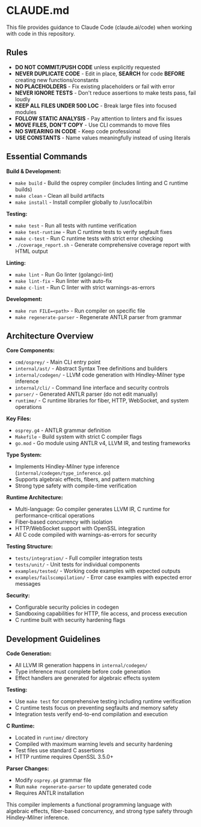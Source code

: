 # CLAUDE.md

This file provides guidance to Claude Code (claude.ai/code) when working with code in this repository.

## Rules

- **DO NOT COMMIT/PUSH CODE** unless explicitly requested
- **NEVER DUPLICATE CODE** - Edit in place, **SEARCH** for code **BEFORE** creating new functions/constants
- **NO PLACEHOLDERS** - Fix existing placeholders or fail with error
- **NEVER IGNORE TESTS** - Don't reduce assertions to make tests pass, fail loudly
- **KEEP ALL FILES UNDER 500 LOC** - Break large files into focused modules  
- **FOLLOW STATIC ANALYSIS** - Pay attention to linters and fix issues
- **MOVE FILES, DON'T COPY** - Use CLI commands to move files
- **NO SWEARING IN CODE** - Keep code professional
- **USE CONSTANTS** - Name values meaningfully instead of using literals

## Essential Commands

**Build & Development:**
- `make build` - Build the osprey compiler (includes linting and C runtime builds)
- `make clean` - Clean all build artifacts
- `make install` - Install compiler globally to /usr/local/bin

**Testing:**
- `make test` - Run all tests with runtime verification
- `make test-runtime` - Run C runtime tests to verify segfault fixes
- `make c-test` - Run C runtime tests with strict error checking
- `./coverage_report.sh` - Generate comprehensive coverage report with HTML output

**Linting:**
- `make lint` - Run Go linter (golangci-lint)
- `make lint-fix` - Run linter with auto-fix
- `make c-lint` - Run C linter with strict warnings-as-errors

**Development:**
- `make run FILE=<path>` - Run compiler on specific file
- `make regenerate-parser` - Regenerate ANTLR parser from grammar

## Architecture Overview

**Core Components:**
- `cmd/osprey/` - Main CLI entry point
- `internal/ast/` - Abstract Syntax Tree definitions and builders
- `internal/codegen/` - LLVM code generation with Hindley-Milner type inference
- `internal/cli/` - Command line interface and security controls
- `parser/` - Generated ANTLR parser (do not edit manually)
- `runtime/` - C runtime libraries for fiber, HTTP, WebSocket, and system operations

**Key Files:**
- `osprey.g4` - ANTLR grammar definition
- `Makefile` - Build system with strict C compiler flags
- `go.mod` - Go module using ANTLR v4, LLVM IR, and testing frameworks

**Type System:**
- Implements Hindley-Milner type inference (`internal/codegen/type_inference.go`)
- Supports algebraic effects, fibers, and pattern matching
- Strong type safety with compile-time verification

**Runtime Architecture:**
- Multi-language: Go compiler generates LLVM IR, C runtime for performance-critical operations
- Fiber-based concurrency with isolation
- HTTP/WebSocket support with OpenSSL integration
- All C code compiled with warnings-as-errors for security

**Testing Structure:**
- `tests/integration/` - Full compiler integration tests
- `tests/unit/` - Unit tests for individual components
- `examples/tested/` - Working code examples with expected outputs
- `examples/failscompilation/` - Error case examples with expected error messages

**Security:**
- Configurable security policies in codegen
- Sandboxing capabilities for HTTP, file access, and process execution
- C runtime built with security hardening flags

## Development Guidelines

**Code Generation:**
- All LLVM IR generation happens in `internal/codegen/`
- Type inference must complete before code generation
- Effect handlers are generated for algebraic effects system

**Testing:**
- Use `make test` for comprehensive testing including runtime verification
- C runtime tests focus on preventing segfaults and memory safety
- Integration tests verify end-to-end compilation and execution

**C Runtime:**
- Located in `runtime/` directory
- Compiled with maximum warning levels and security hardening
- Test files use standard C assertions
- HTTP runtime requires OpenSSL 3.5.0+

**Parser Changes:**
- Modify `osprey.g4` grammar file
- Run `make regenerate-parser` to update generated code
- Requires ANTLR installation

This compiler implements a functional programming language with algebraic effects, fiber-based concurrency, and strong type safety through Hindley-Milner inference.